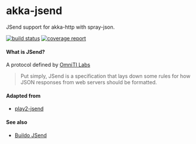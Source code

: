 akka-jsend
===

JSend support for akka-http with spray-json.

[![build status](https://gitorious.ctc.com/gitlab/wassj/akka-jsend/badges/master/build.svg)](https://gitorious.ctc.com/gitlab/wassj/akka-jsend/commits/master)
[![coverage report](https://gitorious.ctc.com/gitlab/wassj/akka-jsend/badges/master/coverage.svg)](https://gitorious.ctc.com/gitlab/wassj/akka-jsend/commits/master)

#### What is JSend?

A protocol defined by [OmniTI Labs](https://labs.omniti.com/labs/jsend) 

  >Put simply, JSend is a specification that lays down some rules for how JSON responses from web servers should be formatted.

#### Adapted from
- [play2-jsend](https://github.com/grouzen/play2-jsend)

#### See also
- [Buildo JSend](https://github.com/buildo/ingredients/blob/master/jsend/src/main/scala/io.buildo.ingredients/jsend)
